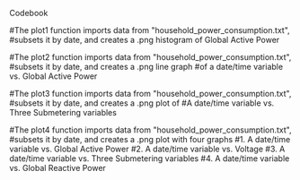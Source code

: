 Codebook

#The plot1 function imports data from "household_power_consumption.txt", 
#subsets it by date, and creates a .png histogram of Global Active Power

#The plot2 function imports data from "household_power_consumption.txt", 
#subsets it by date, and creates a .png line graph 
#of a date/time variable vs. Global Active Power

#The plot3 function imports data from "household_power_consumption.txt", 
#subsets it by date, and creates a .png plot of
  #A date/time variable vs. Three Submetering variables

#The plot4 function imports data from "household_power_consumption.txt", 
#subsets it by date, and creates a .png plot with four graphs
#1. A date/time variable vs. Global Active Power
#2. A date/time variable vs. Voltage
#3. A date/time variable vs. Three Submetering variables
#4. A date/time variable vs. Global Reactive Power
